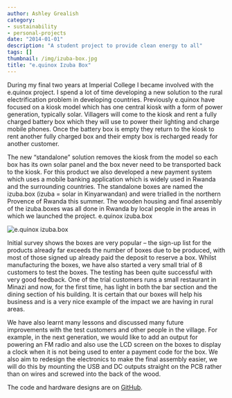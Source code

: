 ```yaml
---
author: Ashley Grealish
category:
- sustainability
- personal-projects
date: "2014-01-01"
description: "A student project to provide clean energy to all"
tags: []
thumbnail: /img/izuba-box.jpg
title: "e.quinox Izuba Box"
---
```


During my final two years at Imperial College I became involved with the e.quinox project. I spend a lot of time developing a new solution to the rural electrification problem in developing countries. Previously e.quinox have focused on a kiosk model which has one central kiosk with a form of power generation, typically solar. Villagers will come to the kiosk and rent a fully charged battery box which they will use to power their lighting and charge mobile phones. Once the battery box is empty they return to the kiosk to rent another fully charged box and their empty box is recharged ready for another customer.

The new “standalone” solution removes the kiosk from the model so each box has its own solar panel and the box never need to be transported back to the kiosk. For this product we also developed a new payment system which uses a mobile banking application which is widely used in Rwanda and the surrounding countries. The standalone boxes are named the izuba.box (izuba = solar in Kinyarwandan) and were trialled in the northern Provence of Rwanda this summer. The wooden housing and final assembly of the izuba.boxes was all done in Rwanda by local people in the areas in which we launched the project. e.quinox izuba.box

![e.quinox izuba.box](/img/izuba-box.jpg)

Initial survey shows the boxes are very popular – the sign-up list for the products already far exceeds the number of boxes due to be produced, with most of those signed up already paid the deposit to reserve a box. Whilst manufacturing the boxes, we have also started a very small trial of 8 customers to test the boxes. The testing has been quite successful with very good feedback. One of the trial customers runs a small restaurant in Minazi and now, for the first time, has light in both the bar section and the dining section of his building. It is certain that our boxes will help his business and is a very nice example of the impact we are having in rural areas.

We have also learnt many lessons and discussed many future improvements with the test customers and other people in the village. For example, in the next generation, we would like to add an output for powering an FM radio and also use the LCD screen on the boxes to display a clock when it is not being used to enter a payment code for the box. We also aim to redesign the electronics to make the final assembly easier, we will do this by mounting the USB and DC outputs straight on the PCB rather than on wires and screwed into the back of the wood.

The code and hardware designs are on [GitHub](https://github.com/equinoxorg/standalone_v2).
